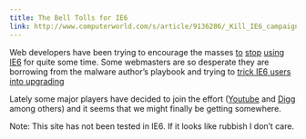 ```yaml
---
title: The Bell Tolls for IE6
link: http://www.computerworld.com/s/article/9136286/_Kill_IE6_campaign_gains_force_30M_Web_users_get_switch_pitch
---
```


Web developers have been trying to encourage the masses [to](http://www.explorerdestroyer.com/) [stop](http://browsehappy.com/) [using](http://www.killbillsbrowser.com/) [IE6](http://www.end6.org/) for quite some time.
Some webmasters are so desperate they are borrowing from the malware author&rsquo;s playbook and trying to [trick IE6 users into upgrading](http://ie6update.com/)

Lately some major players have decided to join the effort ([Youtube](http://www.techcrunch.com/2009/07/14/youtube-will-be-next-to-kiss-ie6-support-goodbye/) and [Digg](http://blog.digg.com/?p=878) among others) and it seems that we might finally be getting somewhere.

Note: This site has not been tested in IE6. If it looks like rubbish I don&rsquo;t care.
